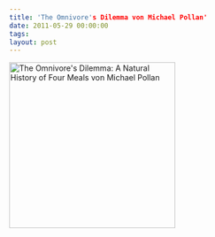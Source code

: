 ```yaml
---
title: 'The Omnivore's Dilemma von Michael Pollan'
date: 2011-05-29 00:00:00 
tags: 
layout: post
---
```

<a href="http://www.amazon.de/Omnivores-Dilemma-Natural-History-ebook/dp/B004GGSX2G/kopisde-21"><img class="size-full wp-image-693" title="The Omnivore's Dilemma: A Natural History of Four Meals von Michael Pollan" src="http://blog.kopis.de/wp-content/uploads/2011/05/41C6ROn4O7L._SL500_AA266_PIkin3BottomRight-1834_AA300_SH20_OU03_.jpg" alt="The Omnivore's Dilemma: A Natural History of Four Meals von Michael Pollan" width="300" height="300" /></a>
